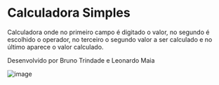 # Calculadora Simples

Calculadora onde no primeiro campo é digitado o valor, no segundo é escolhido o operador, no terceiro o segundo valor a ser calculado e no último aparece o valor calculado.

Desenvolvido por Bruno Trindade e Leonardo Maia

![image](https://user-images.githubusercontent.com/92823045/143137312-3bbba159-51da-49c7-9e6e-f807a2ee5578.png)
